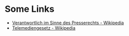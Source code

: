 # Some Links

* [Verantwortlich im Sinne des Presserechts - Wikipedia ](https://de.wikipedia.org/wiki/Verantwortlich_im_Sinne_des_Presserechts)
* [Telemediengesetz - Wikipedia ](https://de.wikipedia.org/wiki/Telemediengesetz)
